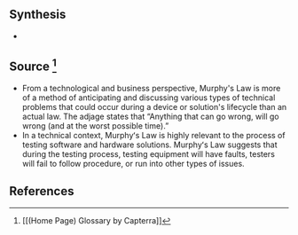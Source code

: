 ## Synthesis
- 
## Source [^1]
- From a technological and business perspective, Murphy's Law is more of a method of anticipating and discussing various types of technical problems that could occur during a device or solution's lifecycle than an actual law. The adjage states that “Anything that can go wrong, will go wrong (and at the worst possible time).”
- In a technical context, Murphyʻs Law is highly relevant to the process of testing software and hardware solutions. Murphyʻs Law suggests that during the testing process, testing equipment will have faults, testers will fail to follow procedure, or run into other types of issues.
## References

[^1]: [[(Home Page) Glossary by Capterra]]